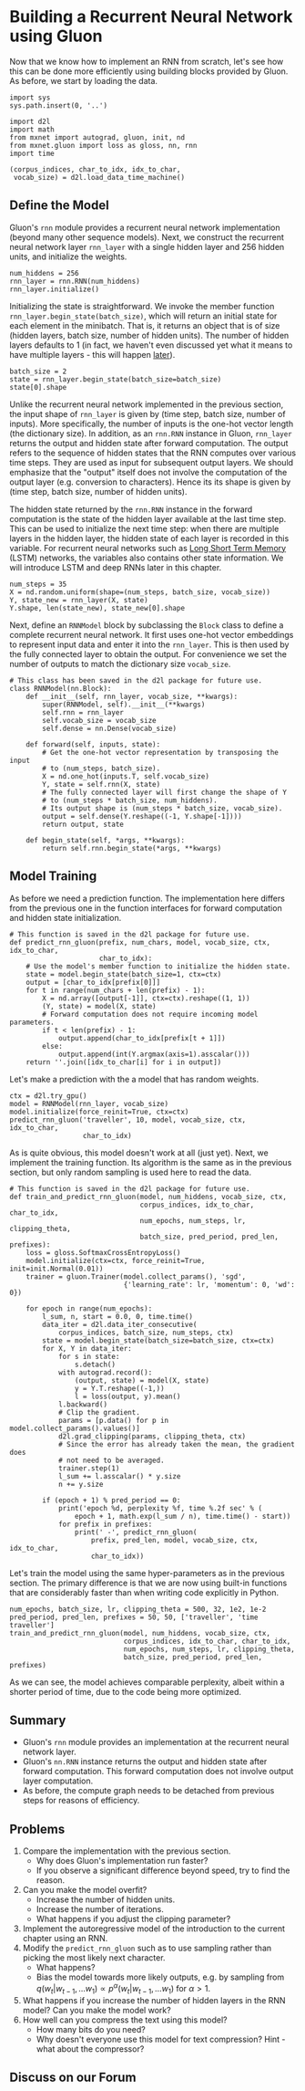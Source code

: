 # Building a Recurrent Neural Network using Gluon

Now that we know how to implement an RNN from scratch, let's see how this can be done more efficiently using building blocks provided by Gluon. As before, we start by loading the data. 

```{.python .input  n=1}
import sys
sys.path.insert(0, '..')

import d2l
import math
from mxnet import autograd, gluon, init, nd
from mxnet.gluon import loss as gloss, nn, rnn
import time

(corpus_indices, char_to_idx, idx_to_char,
 vocab_size) = d2l.load_data_time_machine()
```

## Define the Model

Gluon's `rnn` module provides a recurrent neural network implementation (beyond many other sequence models). Next, we construct the recurrent neural network layer `rnn_layer` with a single hidden layer and 256 hidden units, and initialize the weights.

```{.python .input  n=26}
num_hiddens = 256
rnn_layer = rnn.RNN(num_hiddens)
rnn_layer.initialize()
```

Initializing the state is straightforward. We invoke the member function `rnn_layer.begin_state(batch_size)`, which will return an initial state for each element in the minibatch. That is, it returns an object that is of size (hidden layers, batch size, number of hidden units). The number of hidden layers defaults to 1 (in fact, we haven't even discussed yet what it means to have multiple layers - this will happen [later](deep-rnn.md)). 

```{.python .input  n=37}
batch_size = 2
state = rnn_layer.begin_state(batch_size=batch_size)
state[0].shape
```

Unlike the recurrent neural network implemented in the previous section, the input shape of `rnn_layer` is given by (time step, batch size, number of inputs). More specifically, the number of inputs is the one-hot vector length (the dictionary size). In addition, as an `rnn.RNN` instance in Gluon, `rnn_layer` returns the output and hidden state after forward computation. The output refers to the sequence of hidden states that the RNN computes over various time steps. They are used as input for subsequent output layers. We should emphasize that the "output" itself does not involve the computation of the output layer (e.g. conversion to characters). Hence its its shape is given by (time step, batch size, number of hidden units). 

The hidden state returned by the `rnn.RNN` instance in the forward computation is the state of the hidden layer available at the last time step. This can be used to initialize the next time step: when there are multiple layers in the hidden layer, the hidden state of each layer is recorded in this variable. For recurrent neural networks such as [Long Short Term Memory](lstm.md) (LSTM) networks, the variables also contains other state information. We will introduce LSTM and deep RNNs later in this chapter. 

```{.python .input  n=38}
num_steps = 35
X = nd.random.uniform(shape=(num_steps, batch_size, vocab_size))
Y, state_new = rnn_layer(X, state)
Y.shape, len(state_new), state_new[0].shape
```

Next, define an `RNNModel` block by subclassing the `Block` class to define a complete recurrent neural network. It first uses one-hot vector embeddings to represent input data and enter it into the `rnn_layer`. This is then used by the fully connected layer to obtain the output. For convenience we set the number of outputs to match the dictionary size `vocab_size`.

```{.python .input  n=39}
# This class has been saved in the d2l package for future use.
class RNNModel(nn.Block):
    def __init__(self, rnn_layer, vocab_size, **kwargs):
        super(RNNModel, self).__init__(**kwargs)
        self.rnn = rnn_layer
        self.vocab_size = vocab_size
        self.dense = nn.Dense(vocab_size)

    def forward(self, inputs, state):
        # Get the one-hot vector representation by transposing the input 
        # to (num_steps, batch_size).
        X = nd.one_hot(inputs.T, self.vocab_size)
        Y, state = self.rnn(X, state)
        # The fully connected layer will first change the shape of Y 
        # to (num_steps * batch_size, num_hiddens).
        # Its output shape is (num_steps * batch_size, vocab_size).
        output = self.dense(Y.reshape((-1, Y.shape[-1])))
        return output, state

    def begin_state(self, *args, **kwargs):
        return self.rnn.begin_state(*args, **kwargs)
```

## Model Training

As before we need a prediction function. The implementation here differs from the previous one in the function interfaces for forward computation and hidden state initialization.

```{.python .input  n=41}
# This function is saved in the d2l package for future use.
def predict_rnn_gluon(prefix, num_chars, model, vocab_size, ctx, idx_to_char,
                      char_to_idx):
    # Use the model's member function to initialize the hidden state.
    state = model.begin_state(batch_size=1, ctx=ctx)
    output = [char_to_idx[prefix[0]]]
    for t in range(num_chars + len(prefix) - 1):
        X = nd.array([output[-1]], ctx=ctx).reshape((1, 1))
        (Y, state) = model(X, state)  
        # Forward computation does not require incoming model parameters.
        if t < len(prefix) - 1:
            output.append(char_to_idx[prefix[t + 1]])
        else:
            output.append(int(Y.argmax(axis=1).asscalar()))
    return ''.join([idx_to_char[i] for i in output])
```

Let's make a prediction with the a model that has random weights. 

```{.python .input  n=42}
ctx = d2l.try_gpu()
model = RNNModel(rnn_layer, vocab_size)
model.initialize(force_reinit=True, ctx=ctx)
predict_rnn_gluon('traveller', 10, model, vocab_size, ctx, idx_to_char,
                  char_to_idx)
```

As is quite obvious, this model doesn't work at all (just yet). Next, we implement the training function. Its algorithm is the same as in the previous section, but only random sampling is used here to read the data.

```{.python .input  n=18}
# This function is saved in the d2l package for future use.
def train_and_predict_rnn_gluon(model, num_hiddens, vocab_size, ctx,
                                corpus_indices, idx_to_char, char_to_idx,
                                num_epochs, num_steps, lr, clipping_theta,
                                batch_size, pred_period, pred_len, prefixes):
    loss = gloss.SoftmaxCrossEntropyLoss()
    model.initialize(ctx=ctx, force_reinit=True, init=init.Normal(0.01))
    trainer = gluon.Trainer(model.collect_params(), 'sgd',
                            {'learning_rate': lr, 'momentum': 0, 'wd': 0})

    for epoch in range(num_epochs):
        l_sum, n, start = 0.0, 0, time.time()
        data_iter = d2l.data_iter_consecutive(
            corpus_indices, batch_size, num_steps, ctx)
        state = model.begin_state(batch_size=batch_size, ctx=ctx)
        for X, Y in data_iter:
            for s in state:
                s.detach()
            with autograd.record():
                (output, state) = model(X, state)
                y = Y.T.reshape((-1,))
                l = loss(output, y).mean()
            l.backward()
            # Clip the gradient.
            params = [p.data() for p in model.collect_params().values()]
            d2l.grad_clipping(params, clipping_theta, ctx)
            # Since the error has already taken the mean, the gradient does
            # not need to be averaged.
            trainer.step(1)
            l_sum += l.asscalar() * y.size
            n += y.size

        if (epoch + 1) % pred_period == 0:
            print('epoch %d, perplexity %f, time %.2f sec' % (
                epoch + 1, math.exp(l_sum / n), time.time() - start))
            for prefix in prefixes:
                print(' -', predict_rnn_gluon(
                    prefix, pred_len, model, vocab_size, ctx, idx_to_char,
                    char_to_idx))
```

Let's train the model using the same hyper-parameters as in the previous section. The primary difference is that we are now using built-in functions that are considerably faster than when writing code explicitly in Python.

```{.python .input  n=19}
num_epochs, batch_size, lr, clipping_theta = 500, 32, 1e2, 1e-2
pred_period, pred_len, prefixes = 50, 50, ['traveller', 'time traveller']
train_and_predict_rnn_gluon(model, num_hiddens, vocab_size, ctx,
                            corpus_indices, idx_to_char, char_to_idx,
                            num_epochs, num_steps, lr, clipping_theta,
                            batch_size, pred_period, pred_len, prefixes)
```

As we can see, the model achieves comparable perplexity, albeit within a shorter period of time, due to the code being more optimized. 

## Summary

* Gluon's `rnn` module provides an implementation at the recurrent neural network layer.
* Gluon's `nn.RNN` instance returns the output and hidden state after forward computation. This forward computation does not involve output layer computation.
* As before, the compute graph needs to be detached from previous steps for reasons of efficiency.

## Problems

1. Compare the implementation with the previous section. 
    * Why does Gluon's implementation run faster? 
    * If you observe a significant difference beyond speed, try to find the reason.
1. Can you make the model overfit?
    * Increase the number of hidden units.
    * Increase the number of iterations.
    * What happens if you adjust the clipping parameter? 
1. Implement the autoregressive model of the introduction to the current chapter using an RNN. 
1. Modify the `predict_rnn_gluon` such as to use sampling rather than picking the most likely next character. 
    * What happens?
    * Bias the model towards more likely outputs, e.g. by sampling from $q(w_t|w_{t-1}, \ldots w_1) \propto p^\alpha(w_t|w_{t-1}, \ldots w_1)$ for $\alpha > 1$.
1. What happens if you increase the number of hidden layers in the RNN model? Can you make the model work?
1. How well can you compress the text using this model?
    * How many bits do you need?
    * Why doesn't everyone use this model for text compression? Hint - what about the compressor?

## Discuss on our Forum

<div id="discuss" topic_id="2365"></div>

